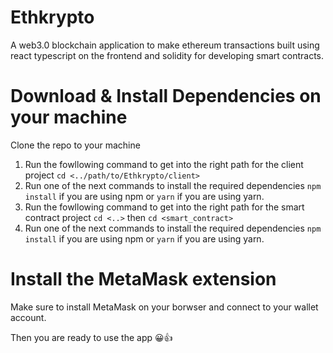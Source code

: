 # Ethkrypto #
A web3.0 blockchain application to make ethereum transactions built using react typescript on the frontend and solidity for developing smart contracts.

# Download & Install Dependencies on your machine #
Clone the repo to your machine
1. Run the fowllowing command to get into the right path for the client project
   `cd <../path/to/Ethkrypto/client>`   
2. Run one of the next commands to install the required dependencies
   `npm install` if you are using npm or `yarn` if you are using yarn.
3. Run the fowllowing command to get into the right path for the smart contract project
    `cd <..>` then
   `cd <smart_contract>`   
4. Run one of the next commands to install the required dependencies
   `npm install` if you are using npm or `yarn` if you are using yarn.   
   
# Install the MetaMask extension 
Make sure to install MetaMask on your borwser and connect to your wallet account.



Then you are ready to use the app 😀👍
